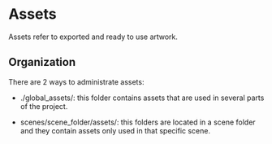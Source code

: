 # Assets

Assets refer to exported and ready to use artwork.

## Organization

There are 2 ways to administrate assets:

- ./global_assets/: this folder contains assets that are used in several parts of the project.

- scenes/scene_folder/assets/: this folders are located in a scene folder and they contain assets only used in that specific scene.


